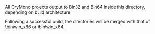 All CryMono projects output to Bin32 and Bin64 inside this directory, depending on build architecture.

Following a successful build, the directories will be merged with that of <CryEngine>\bin\win_x86 or <CryEngine>\bin\win_x64.